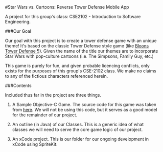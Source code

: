 #Star Wars vs. Cartoons: Reverse Tower Defense Mobile App

A project for this group's class: CSE2102 - Introduction to Software Engineering.

###Our Goal

Our goal with this project is to create a tower defense game with an unique theme! It's based on the classic Tower Defense style game (like [Bloons Tower Defense 5](http://ninjakiwi.com/Games/Tower-Defense/Play/Bloons-Tower-Defense-5.html)). Given the name of the title our themes are to incorporate Star Wars with pop-culture cartoons (i.e. 
The Simpsons, Family Guy, etc.)

This game is purely for fun, and given probable licencing conflicts, only exists for the purposes of this group's CSE-2102 class. We make no claims 
to any of the fictious characters referenced herein. 

###Contents

Included thus far in the project are three things. 

1. A Sample Objective-C Game. 
	The source code for this game was taken from [here](https://www.raywenderlich.com/37701/how-to-make-a-tower-defense-game-tutorial). We will not be using this code, but it serves as a good model for the remainder of our project. 

2. An outline (in Java) of our Classes.
	This is a generic idea of what classes we will need to serve the core game logic of our project. 

3. An xCode project.
	This is our folder for our ongoing development in xCode using SpriteKit.
